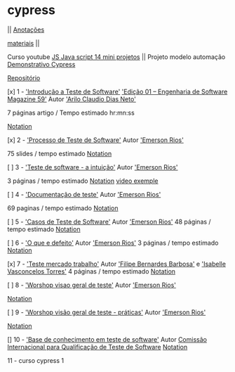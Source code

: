 # cypress

||
[Anotações](https://www.evernote.com/shard/s623/sh/474db184-f844-a4d8-75a6-ba5cff415fd0/b4ac3b4b940fb0937498a0cbafb5c116)


[materiais](https://www.evernote.com/shard/s623/sh/9289d14d-d0b7-d309-1959-d195a577656a/7df53fa358a8217be60a61a15e80914c)
||

Curso youtube [JS Java script 14 mini projetos](https://www.youtube.com/watch?v=i6Oi-YtXnAU)
||
Projeto modelo automação [Demonstrativo Cypress]()

[Repositório](https://drive.google.com/drive/u/0/folders/1hxJoZSBvHA0YWRqQsk3owhP-kCRGC2o2)


 [x] 1 - ['Introdução a Teste de Software'](https://drive.google.com/drive/folders/1mBAfs26plire1A9P7u5eZ52VVgYBTg5i?usp=sharing)
['Edição 01 – Engenharia de Software Magazine 59'](https://www.devmedia.com.br/revista-engenharia-de-software/8028)
Autor ['Arilo Claudio Dias Neto'](https://www.researchgate.net/profile/Arilo-Neto)

7 páginas artigo / Tempo estimado hr:mn:ss

[Notation]()

<!-- ///Definições do IEEE:
- Físico - *Defeito* - instrução ou comando incorretos
- Informação - **Erro** - desvio da especificação
- Usuário - **Falha** - Processamento incorreto e comportamento inconsistente 
 -->

 [x] 2 - ['Processo de Teste de Software'](https://drive.google.com/open?id=1Hea5QYoBeqoN14hrvnyqiuwCK4DVL2ub)
Autor ['Emerson Rios'](http://www.emersonrios.eti.br/)

75 slides / tempo estimado 
[Notation]()

 [ ] 3 - ['Teste de software - a intuição'](https://drive.google.com/open?id=1e-pdHTITnfKDb6hVcGtL-0l8lvJ3A0it)
Autor ['Emerson Rios'](http://www.emersonrios.eti.br/)

3 páginas / tempo estimado 
[Notation]()
[video exemple](http://www.youtube.com/watch?v=yM3Y18nUsfo&feature=channel)

 [ ] 4 - ['Documentação de teste'](https://drive.google.com/file/d/1Ux3PLsjGw3ygk43LfO2qf_N4OvnsyoQ-/view)
Autor ['Emerson Rios'](http://www.emersonrios.eti.br/)

69 paginas / tempo estimado 
[Notation]()

 [ ] 5 - ['Casos de Teste de Software'](https://drive.google.com/open?id=1B4XmBnFoFvdaHSYmFoIgn7y4of4KZkwk)
Autor ['Emerson Rios'](http://www.emersonrios.eti.br/)
48 páginas / tempo estimado 
[Notation]()

 [ ] 6 - ['O que e defeito'](https://drive.google.com/open?id=1VMncMnRD0Z1oFbbOg0Rvi_CBw8osYKKJ)
Autor ['Emerson Rios'](http://www.emersonrios.eti.br/)
3 páginas / tempo estimado 
[Notation]()

 [x] 7 - ['Teste mercado trabalho'](http://revista.faculdadeprojecao.edu.br/index.php/Projecao4/article/viewFile/82/70)
Autor ['Filipe Bernardes Barbosa']() e ['Isabelle Vasconcelos Torres']()
4 páginas / tempo estimado 
[Notation]()

 [ ] 8 - ['Worshop visao geral de teste'](https://drive.google.com/drive/u/0/folders/1hxJoZSBvHA0YWRqQsk3owhP-kCRGC2o2) Autor ['Emerson Rios'](http://www.emersonrios.eti.br/)
[]()

[Notation]()

 [ ] 9 - ['Worshop visão geral de teste - práticas'](https://drive.google.com/drive/u/0/folders/1hxJoZSBvHA0YWRqQsk3owhP-kCRGC2o2) Autor ['Emerson Rios'](http://www.emersonrios.eti.br/)
[]()

[Notation]()

 [] 10 - ['Base de conhecimento em teste de software'](https://drive.google.com/drive/u/0/folders/1hxJoZSBvHA0YWRqQsk3owhP-kCRGC2o2) Autor [Comissão Internacional para Qualificação de Teste de Software]()
[]()
[Notation]()


11 - curso cypress 1


